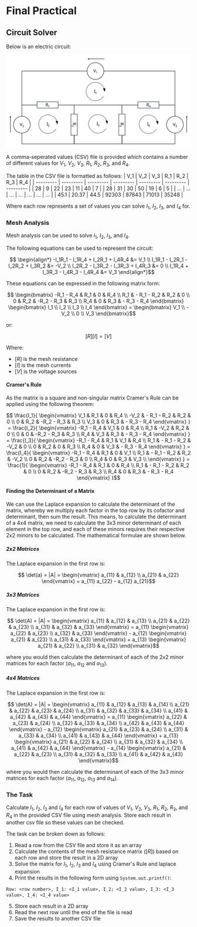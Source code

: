 # Final Practical
## Circuit Solver

Below is an electric circuit:

<img src=../assets/class-8/mesh-analysis.svg width=600>

A comma-seperated values (CSV) file is provided which contains a number of
different values for $V_1$, $V_2$, $V_3$, $R_1$, $R_2$, $R_3$, and $R_4$.

The table in the CSV file is formatted as follows:
| V_1       | V_2       | V_3       | R_1       | R_2       | R_3       | R_4       |
| --------- | --------- | --------- | --------- | --------- | --------- | --------- |
| 28        | 9         | 22        | 23        | 11        | 40        | 7         |
| 28        | 31        | 30        | 50        | 19        | 6         | 5         |
| ...       | ...       | ...       | ...       | ...       | ...       | ...       |
| 45.1      | 20.37     | 44.5      | 92303     | 87843     | 71013     | 35248     |

Where each row represents a set of values you can solve $I_1$, $I_2$, $I_3$, and $I_4$ for.

### Mesh Analysis
Mesh analysis can be used to solve $I_1$, $I_2$, $I_3$, and $I_4$.

The following equations can be used to represent the circuit:
```math
    \begin{align*}
        -I_1R_1 - I_1R_4 + I_2R_1 + I_4R_4 &= V_1 \\
        I_1R_1 - I_2R_1 - I_2R_2 + I_3R_2 &= -V_2 \\
        I_2R_2 - I_3R_2 - I_3R_3 + I_4R_3 &= 0 \\
        I_1R_4 + I_3R_3 - I_4R_3 - I_4R_4 &= V_3
    \end{align*}
```

These equations can be expressed in the following matrix form:

```math
    \begin{bmatrix}
        -R_1 - R_4 & R_1         & 0          & R_4 \\
        R_1        & - R_1 - R_2 & R_2        & 0 \\
        0          & R_2         & -R_2 - R_3 & R_3 \\
        R_4        & 0           & R_3        & - R_3 - R_4
    \end{bmatrix} 

    \begin{bmatrix}
        I_1 \\
        I_2 \\
        I_3 \\
        I_4
    \end{bmatrix}

    =

    \begin{bmatrix}
        V_1 \\
        -V_2 \\
        0 \\
        V_3
    \end{bmatrix}
```

or:

```math
[R][I] = [V]
```

Where:
- $[R]$ is the mesh resistance
- $[I]$ is the mesh currents
- $[V]$ is the voltage sources

#### Cramer's Rule
As the matrix is a square and non-singular matrix Cramer's Rule can be applied
using the following theorem:

```math
    \frac{I_1}{
        \begin{vmatrix}
            V_1        & R_1         & 0          & R_4 \\
            -V_2       & - R_1 - R_2 & R_2        & 0 \\
            0          & R_2         & -R_2 - R_3 & R_3 \\
            V_3        & 0           & R_3        & - R_3 - R_4
        \end{vmatrix}
    }

    =

    \frac{I_2}{
        \begin{vmatrix}
            -R_1 - R_4 & V_1         & 0          & R_4 \\
            R_1        & -V_2        & R_2        & 0 \\
            0          & 0           & -R_2 - R_3 & R_3 \\
            R_4        & V_3         & R_3        & - R_3 - R_4
        \end{vmatrix}
    }

    =

    \frac{I_3}{
        \begin{vmatrix}
            -R_1 - R_4 & R_1         & V_1        & R_4 \\
            R_1        & - R_1 - R_2 & -V_2       & 0 \\
            0          & R_2         & 0          & R_3 \\
            R_4        & 0           & V_3        & - R_3 - R_4
        \end{vmatrix}
    }

    =

    \frac{I_4}{
        \begin{vmatrix}
            -R_1 - R_4 & R_1         & 0          & V_1 \\
            R_1        & - R_1 - R_2 & R_2        & -V_2 \\
            0          & R_2         & -R_2 - R_3 & 0 \\
            R_4        & 0           & R_3        & V_3 \\
        \end{vmatrix}
    }

    =

    \frac{1}{
        \begin{vmatrix}
            -R_1 - R_4 & R_1         & 0          & R_4 \\
            R_1        & - R_1 - R_2 & R_2        & 0 \\
            0          & R_2         & -R_2 - R_3 & R_3 \\
            R_4        & 0           & R_3        & - R_3 - R_4
        \end{vmatrix}
    }
```

#### Finding the Determinant of a Matrix

We can use the Laplace expansion to calculate the determinant of the matrix, whereby we multiply each factor in the top row by its cofactor and determinant, then sum the result. This means, to calculate the determinant of a 4x4 matrix, we need to calculate the 3x3 minor determinant of each element in the top row, and each of these minors requires their respective 2x2 minors to be calculated. The mathematical formulae are shown below.

##### 2x2 Matrices
The Laplace expansion in the first row is:
```math
    \det(a) = |A| =
    \begin{vmatrix}
        a_{11} & a_{12} \\
        a_{21} & a_{22}
    \end{vmatrix}
    =
    a_{11} a_{22} - a_{12} a_{21}
```

##### 3x3 Matrices
The Laplace expansion in the first row is:
```math
    \det(A) = |A| =
        \begin{vmatrix}
            a_{11} & a_{12} & a_{13} \\
            a_{21} & a_{22} & a_{23} \\
            a_{31} & a_{32} & a_{33}
        \end{vmatrix}
        =
        a_{11}
        \begin{vmatrix}
            a_{22} & a_{23} \\
            a_{32} & a_{33}
        \end{vmatrix}
        - a_{12}
        \begin{vmatrix}
            a_{21} & a_{23} \\
            a_{31} & a_{33}
        \end{vmatrix}
        + a_{13}
        \begin{vmatrix}
            a_{21} & a_{22} \\
            a_{31} & a_{32}
        \end{vmatrix}
```

where you would then calculate the determinant of each of the 2x2 minor matrices for each factor ($a_{11}$, $a_{12}$ and
$a_{13}$).

##### 4x4 Matrices
The Laplace expansion in the first row is:
```math
    \det(A) = |A| =
    \begin{vmatrix}
        a_{11} & a_{12} & a_{13} & a_{14} \\
        a_{21} & a_{22} & a_{23} & a_{24} \\
        a_{31} & a_{32} & a_{33} & a_{34} \\
        a_{41} & a_{42} & a_{43} & a_{44}
    \end{vmatrix}
    =
    a_{11}
    \begin{vmatrix}
        a_{22} & a_{23} & a_{24} \\
        a_{32} & a_{33} & a_{34} \\
        a_{42} & a_{43} & a_{44}
    \end{vmatrix}
    - a_{12}
    \begin{vmatrix}
        a_{21} & a_{23} & a_{24} \\
        a_{31} & a_{33} & a_{34} \\
        a_{41} & a_{43} & a_{44}
    \end{vmatrix}
    + a_{13}
    \begin{vmatrix}
        a_{21} & a_{22} & a_{24} \\
        a_{31} & a_{32} & a_{34} \\
        a_{41} & a_{42} & a_{44}
    \end{vmatrix}
    - a_{14}
    \begin{vmatrix}
        a_{21} & a_{22} & a_{23} \\
        a_{31} & a_{32} & a_{33} \\
        a_{41} & a_{42} & a_{43}
    \end{vmatrix}
```
where you would then calculate the determinant of each of the 3x3 minor matrices for each factor ($a_{11}$, $a_{12}$,
$a_{13}$ and $a_{14}$).

### The Task
Calculate $I_1$, $I_2$, $I_3$ and $I_4$ for each row of values of $V_1$, $V_2$, $V_3$, $R_1$, $R_2$, $R_3$, and $R_4$
in the provided CSV file using mesh analysis. Store each result in another csv file so these values can be checked.

The task can be broken down as follows:
1. Read a row from the CSV file and store it as an array
2. Calculate the contents of the mesh resistance matrix ($[R]$) based on each row and store the result in a 2D array
3. Solve the matrix for $I_1$, $I_2$, $I_3$ and $I_4$ using Cramer's Rule and laplace expansion
4. Print the results in the following form using `System.out.printf()`:
```
Row: <row number>, I_1: <I_1 value>, I_2; <I_2 value>, I_3: <I_3 value>, I_4: <I_4 value>
```
5. Store each result in a 2D array
6. Read the next row until the end of the file is read
7. Save the results to another CSV file
